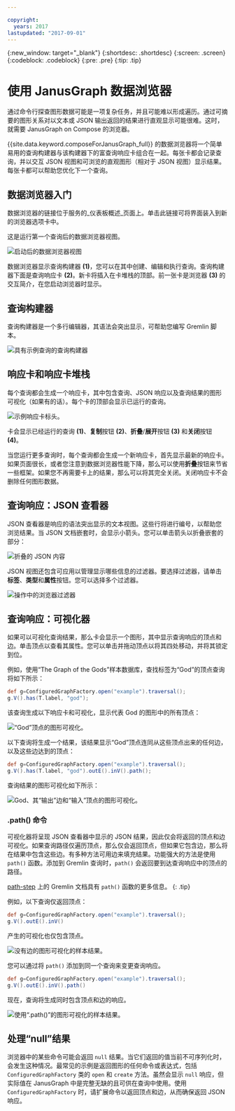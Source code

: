 ```yaml
---

copyright:
  years: 2017
lastupdated: "2017-09-01"
---
```


{:new_window: target="_blank"}
{:shortdesc: .shortdesc}
{:screen: .screen}
{:codeblock: .codeblock}
{:pre: .pre}
{:tip: .tip}

# 使用 JanusGraph 数据浏览器

通过命令行探查图形数据可能是一项复杂任务，并且可能难以形成遍历。通过可摘要的图形关系对以文本或 JSON 输出返回的结果进行直观显示可能很难。这时，就需要 JanusGraph on Compose 的浏览器。

{{site.data.keyword.composeForJanusGraph_full}} 的数据浏览器将一个简单易用的查询构建器与该构建器下的富查询响应卡组合在一起。每张卡都会记录查询，并以交互 JSON 视图和可浏览的直观图形（相对于 JSON 视图）显示结果。每张卡都可以帮助您优化下一个查询。

## 数据浏览器入门

数据浏览器的链接位于服务的_仪表板概述_页面上。单击此链接可将界面装入到新的浏览器选项卡中。

这是运行第一个查询后的数据浏览器视图。

![启动后的数据浏览器视图](./images/databrowser_taggedFullscreenbrowser.png "启动后的数据浏览器视图，其中显示查询构建器、JSON 和可视化格式的查询输出，以及欢迎消息教程。")

数据浏览器显示查询构建器 **(1)**，您可以在其中创建、编辑和执行查询。查询构建器下面是查询响应卡 **(2)**。新卡将插入在卡堆栈的顶部。前一张卡是浏览器 **(3)** 的交互简介，在您启动浏览器时显示。

## 查询构建器

查询构建器是一个多行编辑器，其语法会突出显示，可帮助您编写 Gremlin 脚本。

![具有示例查询的查询构建器](./images/databrowser_taggedquerybuilder.png "具有示例查询的查询构建器")

## 响应卡和响应卡堆栈

每个查询都会生成一个响应卡，其中包含查询、JSON 响应以及查询结果的图形可视化（如果有的话）。每个卡的顶部会显示已运行的查询。

![示例响应卡标头。](./images/databrowser_querybar.png)

卡会显示已经运行的查询 **(1)**、**复制**按钮 **(2)**、**折叠**/**展开**按钮 **(3)** 和**关闭**按钮 **(4)**。

当您运行更多查询时，每个查询都会生成一个新响应卡，首先显示最新的响应卡。如果页面很长，或者您注意到数据浏览器性能下降，那么可以使用**折叠**按钮来节省一些框架。如果您不再需要卡上的结果，那么可以将其完全关闭。关闭响应卡不会删除任何图形数据。

## 查询响应：JSON 查看器

JSON 查看器是响应的语法突出显示的文本视图。这些行将进行编号，以帮助您浏览结果。当 JSON 文档嵌套时，会显示小箭头。您可以单击箭头以折叠嵌套的部分：

![折叠的 JSON 内容](./images/databrowser_queryresponse.png)

JSON 视图还包含可应用以管理显示哪些信息的过滤器。要选择过滤器，请单击**标签**、**类型**和**属性**按钮。您可以选择多个过滤器。

![操作中的浏览器过滤器](./images/databrowser_filteractions.png)

## 查询响应：可视化器

如果可以可视化查询结果，那么卡会显示一个图形，其中显示查询响应的顶点和边。单击顶点以查看其属性。您可以单击并拖动顶点以将其四处移动，并将其锁定到位。

例如，使用“The Graph of the Gods”样本数据库，查找标签为“God”的顶点查询将如下所示：

```groovy
def g=ConfiguredGraphFactory.open("example").traversal();
g.V().has(T.label, "god");
```

该查询生成以下响应卡和可视化，显示代表 God 的图形中的所有顶点：

![“God”顶点的图形可视化。](./images/databrowser_visualization.png)

以下查询将生成一个结果，该结果显示“God”顶点连同从这些顶点出来的任何边，以及这些边达到的顶点：

```groovy
def g=ConfiguredGraphFactory.open("example").traversal();
g.V().has(T.label, "god").outE().inV().path();
```

查询结果的图形可视化如下所示：

![God、其“输出”边和“输入”顶点的图形可视化。](./images/databrowser_edgesvertices.png)

### .path() 命令

可视化器将呈现 JSON 查看器中显示的 JSON 结果，因此仅会将返回的顶点和边可视化。如果查询路径仅遍历顶点，那么仅会返回顶点，但如果它包含边，那么将在结果中包含这些边。有多种方法可用边来填充结果。功能强大的方法是使用 `path()` 函数。添加到 Gremlin 查询时，`path()` 会返回要到达查询响应中的顶点的路径。

[path-step](http://tinkerpop.apache.org/docs/current/reference/#path-step) 上的 Gremlin 文档具有 `path()` 函数的更多信息。
{: .tip}

例如，以下查询仅返回顶点：

```groovy
def g=ConfiguredGraphFactory.open("example").traversal();
g.V().outE().inV()
```

产生的可视化也仅包含顶点。

![没有边的图形可视化的样本结果。](./images/databrowser_visualization2.png)

您可以通过将 `path()` 添加到同一个查询来变更查询响应。

```groovy
def g=ConfiguredGraphFactory.open("example").traversal();
g.V().outE().inV().path()
```

现在，查询将生成同时包含顶点和边的响应。

![使用“.path()”的图形可视化的样本结果。](./images/databrowser_visualization3.png)

## 处理“null”结果

浏览器中的某些命令可能会返回 `null` 结果。当它们返回的值当前不可序列化时，会发生这种情况。最常见的示例是返回图形的任何命令或表达式，包括 `ConfiguredGraphFactory` 类的 `open` 和 `create` 方法。虽然会显示 `null` 响应，但实际值在 JanusGraph 中是完整无缺的且可供在查询中使用。使用 `ConfiguredGraphFactory` 时，请扩展命令以返回顶点和边，从而确保返回 JSON 响应。
